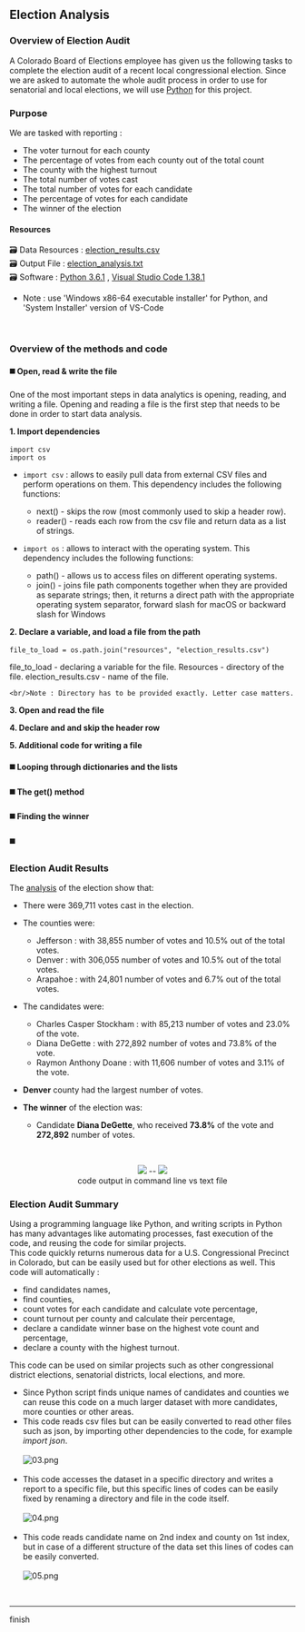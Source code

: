 ## Election Analysis

### Overview of Election Audit
A Colorado Board of Elections employee has given us the following tasks to complete the election audit of a recent local congressional election. Since we are asked to automate the whole audit process in order to use for senatorial and local elections, we will use [Python](https://www.python.org/doc/essays/blurb/) for this project.<br/>

### Purpose
We are tasked with reporting : 
- The voter turnout for each county
- The percentage of votes from each county out of the total count
- The county with the highest turnout
- The total number of votes cast
- The total number of votes for each candidate
- The percentage of votes for each candidate
- The winner of the election


#### Resources
:card_file_box: Data Resources : [election_results.csv](/resources/election_results.csv)<br/>
:card_file_box: Output File : [election_analysis.txt](/analysis/election_analysis.txt)<br/>
:card_file_box: Software :  [Python 3.6.1](https://www.python.org/downloads/windows/) &#44;  [Visual Studio Code 1.38.1](https://code.visualstudio.com/download)
- Note : use 'Windows x86-64 executable installer' for Python, and 'System Installer' version of VS-Code 
<br/>

### Overview of the methods and code
#### :black_medium_square: Open, read & write the file
One of the most important steps in data analytics is opening, reading, and writing a file. Opening and reading a file is the first step that needs to be done in order to start data analysis.<br/>

**1. Import dependencies**<br/><br/>
    ```import csv``` <br/>
    ```import os```<br/>
  
  - ```import csv``` :  allows to easily pull data from external CSV files and perform operations on them. This dependency includes the following functions:
    - next() - skips the row (most commonly used to skip a header row).
    - reader() - reads each row from the csv file and return data as a list of strings.
   
  - ```import os``` : allows to interact with the operating system. This dependency includes the following functions:
    - path() - allows us to access files on different operating systems.
    - join() - joins file path components together when they are provided as separate strings; then, it returns a direct path with the appropriate operating system separator, forward slash for macOS or backward slash for Windows

**2. Declare a variable, and load a file from the path** <br/><br/>
    ```file_to_load = os.path.join("resources", "election_results.csv")``` <br/>
    
   file_to_load - declaring a variable for the file.
Resources - directory of the file.
election_results.csv - name of the file.
    
    <br/>Note : Directory has to be provided exactly. Letter case matters.

**3. Open and read the file**

**4. Declare and and skip the header row**

**5. Additional code for writing a file**


#### :black_medium_square: Looping through dictionaries and the lists
#### :black_medium_square: The get() method
#### :black_medium_square: Finding the winner
#### :black_medium_square: 

### Election Audit Results
The [analysis](/resources/images/03.png) of the election show that:
- There were 369,711 votes cast in the election. 

- The counties were: 
    - Jefferson :  with 38,855 number of votes and 10.5% out of the total votes.
    - Denver    :  with 306,055 number of votes and 10.5% out of the total votes.
    - Arapahoe  :  with 24,801 number of votes and 6.7% out of the total votes.

- The candidates were:
    - Charles Casper Stockham :  with 85,213 number of votes and 23.0% of the vote.
    - Diana DeGette           :  with 272,892 number of votes and 73.8% of the vote.
    - Raymon Anthony Doane    :  with 11,606 number of votes and 3.1% of the vote.

- **Denver** county had the largest number of votes.

- **The winner** of the election was:
    - Candidate **Diana DeGette**, who received **73.8%** of the vote and **272,892** number of votes.
<br/>
<p align="center">
   <img src="https://github.com/MousaviLaleh/Election_Analysis/blob/main/images/02.png">  --
  <img src="https://github.com/MousaviLaleh/Election_Analysis/blob/main/images/01.png"><br/>
   code output in command line  vs   text file
</p>

### Election Audit Summary
Using a programming language like Python, and writing scripts in Python has many advantages like automating processes, fast execution of the code, and reusing the code for similar projects. <br/>
This code quickly returns numerous data for a U.S. Congressional Precinct in Colorado, but can be easily used but for other elections as well. This code will automatically :
- find candidates names,
- find counties,
- count votes for each candidate and calculate vote percentage,
- count turnout per county and calculate their percentage,
- declare a candidate winner base on the highest vote count and percentage,
- declare a county with the highest turnout.

This code can be used on similar projects such as other congressional district elections, senatorial districts, local elections, and more.<br/>

- Since Python script finds unique names of candidates and counties we can reuse this code on a much larger dataset with more candidates, more counties or other areas.
- This code reads csv files but can be easily converted to read other files such as json, by importing other dependencies to the code, for example *import json*.<br/><br/>
![03.png](/images/03.png) <br/><br/>
- This code accesses the dataset in a specific directory and writes a report to a specific file, but this specific lines of codes can be easily fixed by renaming a directory and file in the code itself.<br/><br/>
![04.png](/images/04.png) <br/><br/>
- This code reads candidate name on 2nd index and county on 1st index, but in case of a different structure of the data set this lines of codes can be easily converted. <br/><br/>
![05.png](/images/05.png)<br/>
<br/>
<hr/>
  
  
  finish

